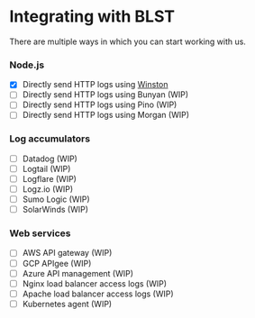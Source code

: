 
# Integrating with BLST

There are multiple ways in which you can start working with us.

### Node.js

 - [x] Directly send HTTP logs using [Winston](link)
 - [ ] Directly send HTTP logs using Bunyan (WIP)
 - [ ] Directly send HTTP logs using Pino (WIP)
 - [ ] Directly send HTTP logs using Morgan (WIP)

### Log accumulators
- [ ] Datadog (WIP)
- [ ] Logtail (WIP)
- [ ] Logflare (WIP)
- [ ] Logz.io (WIP)
- [ ] Sumo Logic (WIP)
- [ ] SolarWinds (WIP)

### Web services
- [ ] AWS API gateway (WIP)
- [ ] GCP APIgee (WIP)
- [ ] Azure API management (WIP)
- [ ] Nginx load balancer access logs (WIP)
- [ ] Apache load balancer access logs (WIP)
- [ ] Kubernetes agent (WIP)
